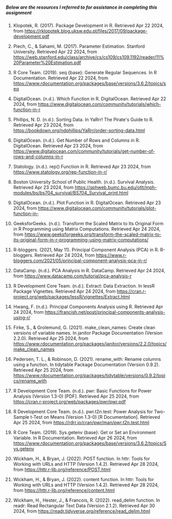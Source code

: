 ##### Below are the resources I referred to for assistance in completing this assignment
1. Klopotek, R. (2017). Package Development in R. Retrieved Apr 22 2024, from https://rklopotek.blog.uksw.edu.pl/files/2017/09/package-development.pdf

2. Piech, C., & Sahami, M. (2017). Parameter Estimation. Stanford University. Retrieved Apr 22 2024, from https://web.stanford.edu/class/archive/cs/cs109/cs109.1192/reader/11%20Parameter%20Estimation.pdf

3. R Core Team. (2019). seq {base}: Generate Regular Sequences. In R Documentation. Retrieved Apr 22 2024, from https://www.rdocumentation.org/packages/base/versions/3.6.2/topics/seq

4. DigitalOcean. (n.d.). Which Function in R. DigitalOcean. Retrieved Apr 22 2024, from https://www.digitalocean.com/community/tutorials/which-function-in-r

5. Phillips, N. D. (n.d.). Sorting Data. In YaRrr! The Pirate's Guide to R. Retrieved Apr 23 2024, from https://bookdown.org/ndphillips/YaRrr/order-sorting-data.html

6. DigitalOcean. (n.d.). Get Number of Rows and Columns in R. DigitalOcean. Retrieved Apr 23 2024, from https://www.digitalocean.com/community/tutorials/get-number-of-rows-and-columns-in-r

7. Statology. (n.d.). rep() Function in R. Retrieved Apr 23 2024, from https://www.statology.org/rep-function-in-r/

8. Boston University School of Public Health. (n.d.). Survival Analysis. Retrieved Apr 23 2024, from https://sphweb.bumc.bu.edu/otlt/mph-modules/bs/bs704_survival/BS704_Survival_print.html

9. DigitalOcean. (n.d.). Plot Function in R. DigitalOcean. Retrieved Apr 23 2024, from https://www.digitalocean.com/community/tutorials/plot-function-in-

10. GeeksforGeeks. (n.d.). Transform the Scaled Matrix to Its Original Form in R Programming using Matrix Computations. Retrieved Apr 24 2024, from https://www.geeksforgeeks.org/transform-the-scaled-matrix-to-its-original-form-in-r-programming-using-matrix-computations/

11. R-bloggers. (2021, May 11). Principal Component Analysis (PCA) in R. R-bloggers. Retrieved Apr 24 2024, from https://www.r-bloggers.com/2021/05/principal-component-analysis-pca-in-r/

12. DataCamp. (n.d.). PCA Analysis in R. DataCamp. Retrieved Apr 24 2024, from https://www.datacamp.com/tutorial/pca-analysis-r

13. R Development Core Team. (n.d.). Extract: Data Extraction. In lessR Package Vignettes. Retrieved Apr 24 2024, from https://cran.r-project.org/web/packages/lessR/vignettes/Extract.html

14. Hwang, F. (n.d.). Principal Components Analysis using R. Retrieved Apr 24 2024, from https://francish.net/post/principal-components-analysis-using-r/

15. Firke, S., & Grolemund, G. (2021). make_clean_names: Create clean versions of variable names. In janitor Package Documentation (Version 2.2.0). Retrieved Apr 25 2024, from https://www.rdocumentation.org/packages/janitor/versions/2.2.0/topics/make_clean_names

16. Pedersen, T. L., & Robinson, D. (2021). rename_with: Rename columns using a function. In tidytable Package Documentation (Version 0.9.2). Retrieved Apr 25 2024, from https://www.rdocumentation.org/packages/tidytable/versions/0.9.2/topics/rename_with

17. R Development Core Team. (n.d.). pwr: Basic Functions for Power Analysis (Version 1.3-0) [PDF]. Retrieved Apr 25 2024, from https://cran.r-project.org/web/packages/pwr/pwr.pdf

18. R Development Core Team. (n.d.). pwr.t2n.test: Power Analysis for Two-Sample t-Test on Means (Version 1.3-0) [R Documentation]. Retrieved Apr 25 2024, from https://rdrr.io/cran/pwr/man/pwr.t2n.test.html

19. R Core Team. (2019). Sys.getenv {base}: Get or Set an Environment Variable. In R Documentation. Retrieved Apr 26 2024, from https://www.rdocumentation.org/packages/base/versions/3.6.2/topics/Sys.getenv

20. Wickham, H., & Bryan, J. (2022). POST function. In httr: Tools for Working with URLs and HTTP (Version 1.4.2). Retrieved Apr 28 2024, from https://httr.r-lib.org/reference/POST.html

21. Wickham, H., & Bryan, J. (2022). content function. In httr: Tools for Working with URLs and HTTP (Version 1.4.2). Retrieved Apr 28 2024, from https://httr.r-lib.org/reference/content.html

22. Wickham, H., Hester, J., & Francois, R. (2022). read_delim function. In readr: Read Rectangular Text Data (Version 2.1.2). Retrieved Apr 30 2024, from https://readr.tidyverse.org/reference/read_delim.html


